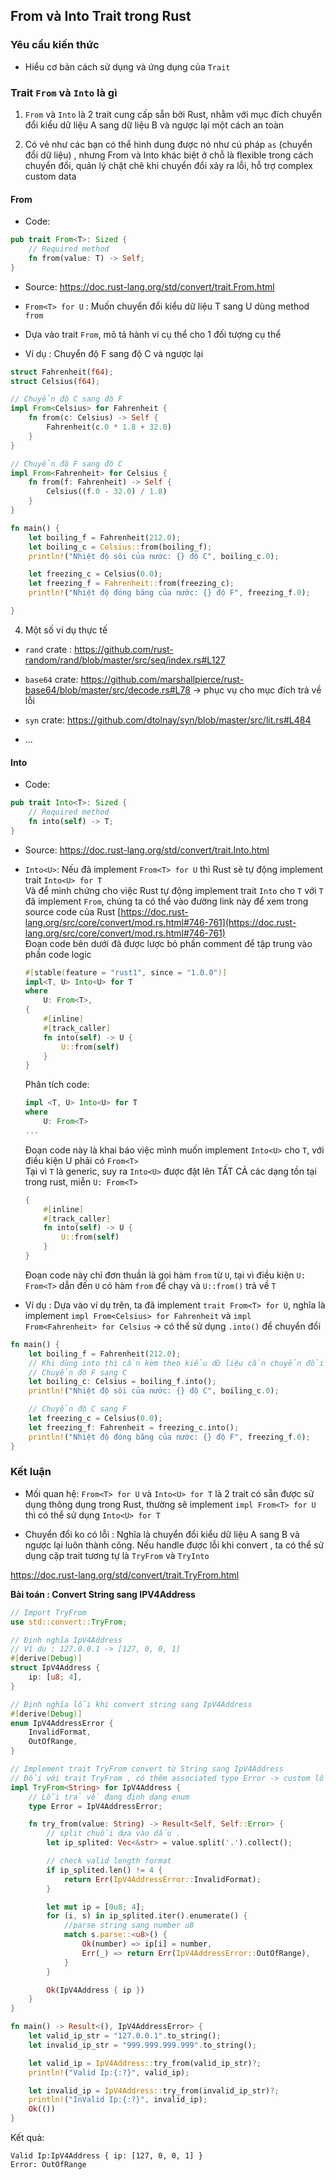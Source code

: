 ## From và Into Trait trong Rust

### Yêu cầu kiến thức
+ Hiểu cơ bản cách sử dụng và ứng dụng của `Trait`


### Trait `From` và `Into` là gì 

1. `From` và `Into` là 2 trait cung cấp sẵn bởi Rust, nhằm với mục đích chuyển đổi kiểu dữ liệu A sang dữ liệu B và ngược lại một cách an toàn 

2. Có vẻ như các bạn có thể hình dung được nó như cú pháp `as` (chuyển đổi dữ liệu) , nhưng From và Into khác biệt ở chỗ là flexible trong cách chuyển đổi, quản lý chặt chẽ khi chuyển đổi xảy ra lỗi, hỗ trợ complex custom data 

#### From

+ Code:

```rust
pub trait From<T>: Sized {
    // Required method
    fn from(value: T) -> Self;
}
```

+ Source: https://doc.rust-lang.org/std/convert/trait.From.html

+ `From<T> for U` : Muốn chuyển đổi kiểu dữ liệu T sang U dùng method `from`

+ Dựa vào trait `From`, mô tả hành vi cụ thể cho 1 đối tượng cụ thể 

+ Ví dụ : Chuyển độ F sang độ C và ngược lại 

```rust
struct Fahrenheit(f64);
struct Celsius(f64);

// Chuyển độ C sang độ F 
impl From<Celsius> for Fahrenheit {
    fn from(c: Celsius) -> Self {
        Fahrenheit(c.0 * 1.8 + 32.0)
    }
}

// Chuyển độ F sang độ C 
impl From<Fahrenheit> for Celsius {
    fn from(f: Fahrenheit) -> Self {
        Celsius((f.0 - 32.0) / 1.8)
    }
}

fn main() {
    let boiling_f = Fahrenheit(212.0);
    let boiling_c = Celsius::from(boiling_f);
    println!("Nhiệt độ sôi của nước: {} độ C", boiling_c.0);

    let freezing_c = Celsius(0.0);
    let freezing_f = Fahrenheit::from(freezing_c);
    println!("Nhiệt độ đóng băng của nước: {} độ F", freezing_f.0);

}
```

4. Một số ví dụ thực tế 
+ `rand` crate : https://github.com/rust-random/rand/blob/master/src/seq/index.rs#L127
+ `base64` crate: https://github.com/marshallpierce/rust-base64/blob/master/src/decode.rs#L78 -> phục vụ cho mục đích trả về lỗi
+ `syn` crate: https://github.com/dtolnay/syn/blob/master/src/lit.rs#L484

+ ...


#### Into

+ Code:

```rust
pub trait Into<T>: Sized {
    // Required method
    fn into(self) -> T;
}
```

+ Source: https://doc.rust-lang.org/std/convert/trait.Into.html

+ `Into<U>`: Nếu đã implement `From<T> for U` thì Rust sẽ tự động implement trait `Into<U> for T` <br>
    Và để minh chứng cho việc Rust tự động implement trait `Into` cho `T` với `T` đã implement `From`, chúng ta có thể vào đường link này để xem trong source code của Rust <bt>
    [https://doc.rust-lang.org/src/core/convert/mod.rs.html#746-761](https://doc.rust-lang.org/src/core/convert/mod.rs.html#746-761) <br>
    Đoạn code bên dưới đã được lược bỏ phần comment để tập trung vào phần code logic
    ```rust
    #[stable(feature = "rust1", since = "1.0.0")]
    impl<T, U> Into<U> for T
    where
        U: From<T>,
    {
        #[inline]
        #[track_caller]
        fn into(self) -> U {
            U::from(self)
        }
    }
    ```
    Phân tích code:
    ```rust
    impl <T, U> Into<U> for T
    where
        U: From<T>
    ...
    ```
    Đoạn code này là khai báo việc mình muốn implement `Into<U>` cho `T`, với điều kiện U phải có `From<T>` <br>
    Tại vì `T` là generic, suy ra `Into<U>` được đặt lên TẤT CẢ các dạng tồn tại trong rust, miễn `U: From<T>`
    ```rust
    {
        #[inline]
        #[track_caller]
        fn into(self) -> U {
            U::from(self)
        }
    }
    ```
    Đoạn code này chỉ đơn thuần là gọi hàm `from` từ `U`, tại vì điều kiện `U: From<T>` dẫn đến `U` có hàm `from` để chạy và `U::from()` trả về `T`

+ Ví dụ : Dựa vào ví dụ trên, ta đã implement `trait From<T> for U`, nghĩa là implement `impl From<Celsius> for Fahrenheit` và `impl From<Fahrenheit> for Celsius` -> có thể sử dụng `.into()` để chuyển đổi 



```rust
fn main() {
    let boiling_f = Fahrenheit(212.0);
    // Khi dùng into thì cần kèm theo kiểu dữ liệu cần chuyển đổi
    // Chuyển độ F sang C 
    let boiling_c: Celsius = boiling_f.into();
    println!("Nhiệt độ sôi của nước: {} độ C", boiling_c.0);

    // Chuyển độ C sang F 
    let freezing_c = Celsius(0.0);
    let freezing_f: Fahrenheit = freezing_c.into();
    println!("Nhiệt độ đóng băng của nước: {} độ F", freezing_f.0);
}
```

### Kết luận
+ Mối quan hệ: `From<T> for U` và `Into<U> for T` là 2 trait có sẵn được sử dụng thông dụng trong Rust, thường sẽ implement `impl From<T> for U` thì có thể sử dụng `Into<U> for T`

+ Chuyển đổi ko có lỗi : Nghĩa là chuyển đổi kiểu dữ liệu A sang B và ngược lại luôn thành công. Nếu handle được lỗi khi convert , ta có thể sử dụng cặp trait tương tự 
là `TryFrom` và `TryInto`

https://doc.rust-lang.org/std/convert/trait.TryFrom.html


**Bài toán : Convert String sang IPV4Address**

```rust
// Import TryFrom
use std::convert::TryFrom;

// Định nghĩa IpV4Address 
// Ví dụ : 127.0.0.1 -> [127, 0, 0, 1]
#[derive(Debug)]
struct IpV4Address {
    ip: [u8; 4],
}

// Định nghĩa lỗi khi convert string sang IpV4Address
#[derive(Debug)]
enum IpV4AddressError {
    InvalidFormat,
    OutOfRange,
}

// Implement trait TryFrom convert từ String sang IpV4Address
// Đối với trait TryFrom , có thêm associated type Error -> custom lỗi trả về 
impl TryFrom<String> for IpV4Address {
    // Lỗi trả về đang định dạng enum 
    type Error = IpV4AddressError;

    fn try_from(value: String) -> Result<Self, Self::Error> {
        // split chuỗi dựa vào dấu . 
        let ip_splited: Vec<&str> = value.split('.').collect();

        // check valid length format 
        if ip_splited.len() != 4 {
            return Err(IpV4AddressError::InvalidFormat);
        }

        let mut ip = [0u8; 4];
        for (i, s) in ip_splited.iter().enumerate() {
            //parse string sang number u8
            match s.parse::<u8>() {
                Ok(number) => ip[i] = number,
                Err(_) => return Err(IpV4AddressError::OutOfRange),
            }
        }

        Ok(IpV4Address { ip })
    }
}

fn main() -> Result<(), IpV4AddressError> {
    let valid_ip_str = "127.0.0.1".to_string();
    let invalid_ip_str = "999.999.999.999".to_string();

    let valid_ip = IpV4Address::try_from(valid_ip_str)?;
    println!("Valid Ip:{:?}", valid_ip);

    let invalid_ip = IpV4Address::try_from(invalid_ip_str)?;
    println!("InValid Ip:{:?}", invalid_ip);
    Ok(())
}
```

Kết quả:

```
Valid Ip:IpV4Address { ip: [127, 0, 0, 1] }
Error: OutOfRange
```

